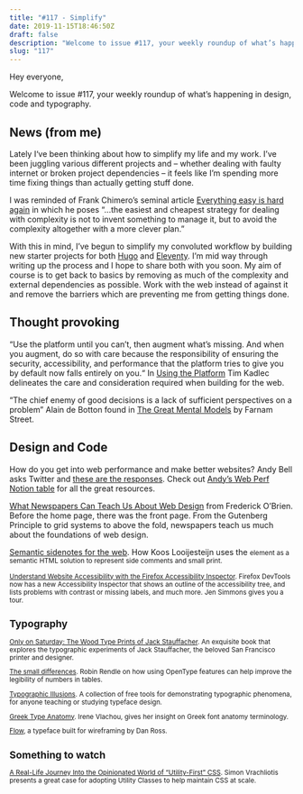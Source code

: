 ```yaml
---
title: "#117 - Simplify"
date: 2019-11-15T18:46:50Z
draft: false
description: "Welcome to issue #117, your weekly roundup of what’s happening in design, code and typography."
slug: "117"
---
```


Hey everyone,

Welcome to issue #117, your weekly roundup of what’s happening in design, code and typography.

## News (from me)

Lately I‘ve been thinking about how to simplify my life and my work. I’ve been juggling various different projects and – whether dealing with faulty internet or broken project dependencies – it feels like I’m spending more time fixing things than actually getting stuff done.

I was reminded of Frank Chimero’s seminal article [Everything easy is hard again](https://frankchimero.com/writing/everything-easy-is-hard-again/) in which he poses “...the easiest and cheapest strategy for dealing with complexity is not to invent something to manage it, but to avoid the complexity altogether with a more clever plan.”

With this in mind, I’ve begun to simplify my convoluted workflow by building new starter projects for both [Hugo](https://gohugo.io/) and [Eleventy](https://www.11ty.io/). I’m mid way through writing up the process and I hope to share both with you soon. My aim of course is to get back to basics by removing as much of the complexity and external dependencies as possible. Work with the web instead of against it and remove the barriers which are preventing me from getting things done.

## Thought provoking

“Use the platform until you can’t, then augment what’s missing. And when you augment, do so with care because the responsibility of ensuring the security, accessibility, and performance that the platform tries to give you by default now falls entirely on you.“ In [Using the Platform](https://timkadlec.com/remembers/2019-10-21-using-the-platform/) Tim Kadlec delineates the care and consideration required when building for the web.

“The chief enemy of good decisions is a lack of sufficient perspectives on a problem” Alain de Botton found in [The Great Mental Models](https://fs.blog/tgmm/) by Farnam Street.

## Design and Code

How do you get into web performance and make better websites? Andy Bell asks Twitter and [these are the responses](https://twitter.com/hankchizljaw/status/1193606108121837568?s=20). Check out [Andy’s Web Perf Notion table](https://www.notion.so/0ff36fef08f640ef9085103839bac372?v=6383913289ee4a2b8e87542cab06b1ca) for all the great resources.

[What Newspapers Can Teach Us About Web Design](https://www.smashingmagazine.com/2019/11/newspapers-teach-web-design/) from Frederick O’Brien. Before the home page, there was the front page. From the Gutenberg Principle to grid systems to above the fold, newspapers teach us much about the foundations of web design.

[Semantic sidenotes for the web](https://www.kooslooijesteijn.net/blog/semantic-sidenotes). How Koos Looijesteijn uses the <small> element as a semantic HTML solution to represent side comments and small print.

[Understand Website Accessibility with the Firefox Accessibility Inspector](https://www.youtube.com/watch?v=7mqqgIxX_NU). Firefox DevTools now has a new Accessibility Inspector that shows an outline of the accessibility tree, and lists problems with contrast or missing labels, and much more. Jen Simmons gives you a tour.

## Typography

[Only on Saturday: The Wood Type Prints of Jack Stauffacher](https://www.kickstarter.com/projects/letterformarchive/only-on-saturday-the-wood-type-prints-of-jack-stauffacher). An exquisite book that explores the typographic experiments of Jack Stauffacher, the beloved San Francisco printer and designer.

[The small differences](http://robinrendle.com/notes/the-smallest-difference.html). Robin Rendle on how using OpenType features can help improve the legibility of numbers in tables.

[Typographic Illusions](https://www.typography.com/blog/typographic-illusions). A collection of free tools for demonstrating typographic phenomena, for anyone teaching or studying typeface design.

[Greek Type Anatomy](https://www.type-together.com/greek-type-anatomy). Irene Vlachou, gives her insight on Greek font anatomy terminology.

[Flow](https://danross.co/flow/), a typeface built for wireframing by Dan Ross.

## Something to watch

[A Real-Life Journey Into the Opinionated World of “Utility-First” CSS](https://dotall.com/sessions/a-real-life-journey-into-the-opinionated-world-of-utility-first-css). Simon Vrachliotis presents a great case for adopting Utility Classes to help maintain CSS at scale.

